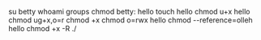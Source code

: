 su betty
whoami
groups
chmod betty: hello
touch hello
chmod u+x hello
chmod ug+x,o=r
chmod +x
chmod o=rwx hello
chmod --reference=olleh hello
chmod +x -R ./
